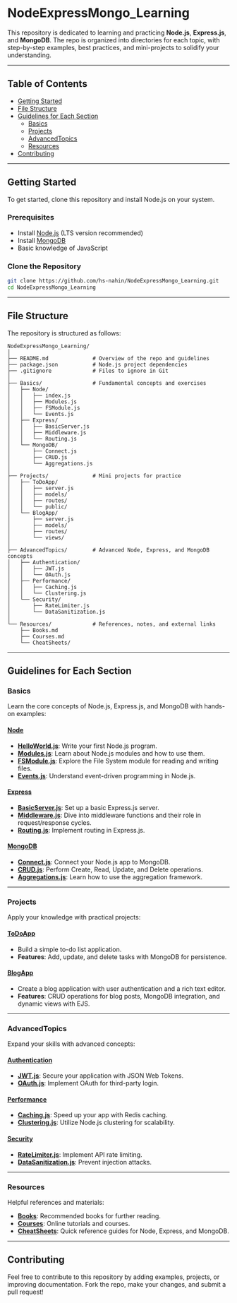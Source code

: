 # NodeExpressMongo_Learning

This repository is dedicated to learning and practicing **Node.js**, **Express.js**, and **MongoDB**. The repo is organized into directories for each topic, with step-by-step examples, best practices, and mini-projects to solidify your understanding.

---

## Table of Contents

- [Getting Started](#getting-started)
- [File Structure](#file-structure)
- [Guidelines for Each Section](#guidelines-for-each-section)
  - [Basics](#basics)
  - [Projects](#projects)
  - [AdvancedTopics](#advancedtopics)
  - [Resources](#resources)
- [Contributing](#contributing)

---

## Getting Started

To get started, clone this repository and install Node.js on your system.

### Prerequisites

- Install [Node.js](https://nodejs.org/) (LTS version recommended)
- Install [MongoDB](https://www.mongodb.com/try/download/community)
- Basic knowledge of JavaScript

### Clone the Repository

```bash
git clone https://github.com/hs-nahin/NodeExpressMongo_Learning.git
cd NodeExpressMongo_Learning
```

---

## File Structure

The repository is structured as follows:

```plaintext
NodeExpressMongo_Learning/
│
├── README.md              # Overview of the repo and guidelines
├── package.json           # Node.js project dependencies
├── .gitignore             # Files to ignore in Git
│
├── Basics/                # Fundamental concepts and exercises
│   ├── Node/
│   │   ├── index.js
│   │   ├── Modules.js
│   │   ├── FSModule.js
│   │   └── Events.js
│   ├── Express/
│   │   ├── BasicServer.js
│   │   ├── Middleware.js
│   │   └── Routing.js
│   └── MongoDB/
│       ├── Connect.js
│       ├── CRUD.js
│       └── Aggregations.js
│
├── Projects/              # Mini projects for practice
│   ├── ToDoApp/
│   │   ├── server.js
│   │   ├── models/
│   │   ├── routes/
│   │   └── public/
│   └── BlogApp/
│       ├── server.js
│       ├── models/
│       ├── routes/
│       └── views/
│
├── AdvancedTopics/        # Advanced Node, Express, and MongoDB concepts
│   ├── Authentication/
│   │   ├── JWT.js
│   │   └── OAuth.js
│   ├── Performance/
│   │   ├── Caching.js
│   │   └── Clustering.js
│   └── Security/
│       ├── RateLimiter.js
│       └── DataSanitization.js
│
└── Resources/             # References, notes, and external links
    ├── Books.md
    ├── Courses.md
    └── CheatSheets/
```

---

## Guidelines for Each Section

### Basics

Learn the core concepts of Node.js, Express.js, and MongoDB with hands-on examples:

#### [Node](./Basics/Node/)

- **[HelloWorld.js](./Basics/Node/HelloWorld.js)**: Write your first Node.js program.
- **[Modules.js](./Basics/Node/Modules.js)**: Learn about Node.js modules and how to use them.
- **[FSModule.js](./Basics/Node/FSModule.js)**: Explore the File System module for reading and writing files.
- **[Events.js](./Basics/Node/Events.js)**: Understand event-driven programming in Node.js.

#### [Express](./Basics/Express/)

- **[BasicServer.js](./Basics/Express/BasicServer.js)**: Set up a basic Express.js server.
- **[Middleware.js](./Basics/Express/Middleware.js)**: Dive into middleware functions and their role in request/response cycles.
- **[Routing.js](./Basics/Express/Routing.js)**: Implement routing in Express.js.

#### [MongoDB](./Basics/MongoDB/)

- **[Connect.js](./Basics/MongoDB/Connect.js)**: Connect your Node.js app to MongoDB.
- **[CRUD.js](./Basics/MongoDB/CRUD.js)**: Perform Create, Read, Update, and Delete operations.
- **[Aggregations.js](./Basics/MongoDB/Aggregations.js)**: Learn how to use the aggregation framework.

---

### Projects

Apply your knowledge with practical projects:

#### [ToDoApp](./Projects/ToDoApp/)

- Build a simple to-do list application.
- **Features**: Add, update, and delete tasks with MongoDB for persistence.

#### [BlogApp](./Projects/BlogApp/)

- Create a blog application with user authentication and a rich text editor.
- **Features**: CRUD operations for blog posts, MongoDB integration, and dynamic views with EJS.

---

### AdvancedTopics

Expand your skills with advanced concepts:

#### [Authentication](./AdvancedTopics/Authentication/)

- **[JWT.js](./AdvancedTopics/Authentication/JWT.js)**: Secure your application with JSON Web Tokens.
- **[OAuth.js](./AdvancedTopics/Authentication/OAuth.js)**: Implement OAuth for third-party login.

#### [Performance](./AdvancedTopics/Performance/)

- **[Caching.js](./AdvancedTopics/Performance/Caching.js)**: Speed up your app with Redis caching.
- **[Clustering.js](./AdvancedTopics/Performance/Clustering.js)**: Utilize Node.js clustering for scalability.

#### [Security](./AdvancedTopics/Security/)

- **[RateLimiter.js](./AdvancedTopics/Security/RateLimiter.js)**: Implement API rate limiting.
- **[DataSanitization.js](./AdvancedTopics/Security/DataSanitization.js)**: Prevent injection attacks.

---

### Resources

Helpful references and materials:

- **[Books](./Resources/Books.md)**: Recommended books for further reading.
- **[Courses](./Resources/Courses.md)**: Online tutorials and courses.
- **[CheatSheets](./Resources/CheatSheets/)**: Quick reference guides for Node, Express, and MongoDB.

---

## Contributing

Feel free to contribute to this repository by adding examples, projects, or improving documentation. Fork the repo, make your changes, and submit a pull request!
